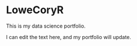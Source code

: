 # LoweCoryR
This is my data science portfolio.

I can edit the text here, and my portfolio will update.
